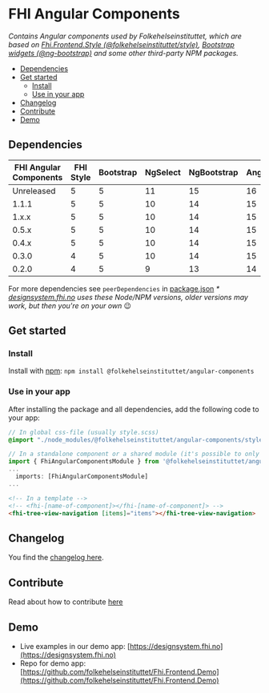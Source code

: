 # FHI Angular Components

_Contains Angular components used by Folkehelseinstituttet, which are based on [Fhi.Frontend.Style (@folkehelseinstituttet/style)](https://www.npmjs.com/package/@folkehelseinstituttet/style), [Bootstrap widgets (@ng-bootstrap)](https://ng-bootstrap.github.io) and some other third-party NPM packages._

- [Dependencies](#dependencies)
- [Get started](#get-started)
  - [Install](#install)
  - [Use in your app](#use-in-your-app)
- [Changelog](#changelog)
- [Contribute](#contribute)
- [Demo](#demo)

## Dependencies

| FHI Angular Components | FHI Style | Bootstrap | NgSelect | NgBootstrap | Angular | Node/NPM |
| ---------------------- | --------- | --------- | -------- | ----------- | ------- | -------- |
| Unreleased             | 5         | 5         | 11       | 15          | 16      | 18/9 *   |
| 1.1.1                  | 5         | 5         | 10       | 14          | 15      | 18/9 *   |
| 1.x.x                  | 5         | 5         | 10       | 14          | 15      | 18/9 *   |
| 0.5.x                  | 5         | 5         | 10       | 14          | 15      | 18/9 *   |
| 0.4.x                  | 5         | 5         | 10       | 14          | 15      | 18/9 *   |
| 0.3.0                  | 4         | 5         | 10       | 14          | 15      | 18/9 *   |
| 0.2.0                  | 4         | 5         | 9        | 13          | 14      | 16/8 *   |

For more dependencies see `peerDependencies` in [package.json](https://github.com/folkehelseinstituttet/Fhi.Frontend.Demo/blob/dev/projects/fhi-angular-components/package.json)
_* [designsystem.fhi.no](https://designsystem.fhi.no) uses these Node/NPM versions, older versions may work, but then you're on your own_ :wink:

## Get started

### Install

Install with [npm](https://www.npmjs.com): `npm install @folkehelseinstituttet/angular-components`

### Use in your app

After installing the package and all dependencies, add the following code to your app:

```scss
// In global css-file (usually style.scss)
@import "./node_modules/@folkehelseinstituttet/angular-components/styles/import/all";
```

```ts
// In a standalone component or a shared module (it's possible to only import components you need)
import { FhiAngularComponentsModule } from '@folkehelseinstituttet/angular-components';
...
  imports: [FhiAngularComponentsModule]
...
```

```html
<!-- In a template -->
<!-- <fhi-[name-of-component]></fhi-[name-of-component]> -->
<fhi-tree-view-navigation [items]="items"></fhi-tree-view-navigation>
```

## Changelog

You find the [changelog here](https://github.com/folkehelseinstituttet/Fhi.Frontend.Demo/blob/dev/projects/fhi-angular-components/CHANGELOG.md).

## Contribute

Read about how to contribute [here](https://github.com/folkehelseinstituttet/Fhi.Frontend.Demo/blob/dev/CONTRIBUTING.md)

## Demo

- Live examples in our demo app: [https://designsystem.fhi.no](https://designsystem.fhi.no)
- Repo for demo app: [https://github.com/folkehelseinstituttet/Fhi.Frontend.Demo](https://github.com/folkehelseinstituttet/Fhi.Frontend.Demo)
